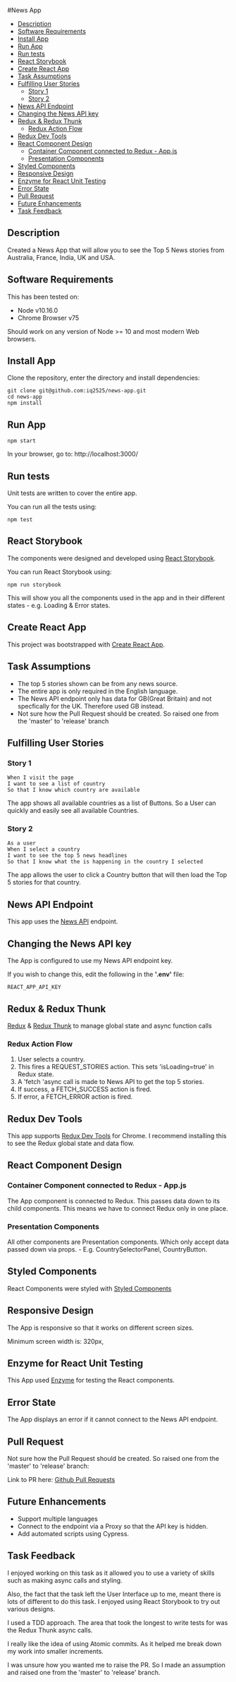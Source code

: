 <!-- @import "[TOC]" {cmd="toc" depthFrom=1 depthTo=6 orderedList=false github} -->

#News App

<!-- code_chunk_output -->

- [Description](#description)
- [Software Requirements](#software-requirements)
- [Install App](#install-app)
- [Run App](#run-app)
- [Run tests](#run-tests)
- [React Storybook](#react-storybook)
- [Create React App](#create-react-app)
- [Task Assumptions](#task-assumptions)
- [Fulfilling User Stories](#fulfilling-user-stories)
  - [Story 1](#story-1)
  - [Story 2](#story-2)
- [News API Endpoint](#news-api-endpoint)
- [Changing the News API key](#changing-the-news-api-key)
- [Redux & Redux Thunk](#redux--redux-thunk)
  - [Redux Action Flow](#redux-action-flow)
- [Redux Dev Tools](#redux-dev-tools)
- [React Component Design](#react-component-design)
  - [Container Component connected to Redux - App.js](#container-component-connected-to-redux---appjs)
  - [Presentation Components](#presentation-components)
- [Styled Components](#styled-components)
- [Responsive Design](#responsive-design)
- [Enzyme for React Unit Testing](#enzyme-for-react-unit-testing)
- [Error State](#error-state)
- [Pull Request](#pull-request)
- [Future Enhancements](#future-enhancements)
- [Task Feedback](#task-feedback)

<!-- /code_chunk_output -->

## Description

Created a News App that will allow you to see the Top 5 News stories from Australia, France, India, UK and USA.

## Software Requirements
This has been tested on:

* Node v10.16.0
* Chrome Browser v75

Should work on any version of Node >= 10 and most modern Web browsers.

## Install App
Clone the repository, enter the directory and install dependencies:
```
git clone git@github.com:iq2525/news-app.git
cd news-app
npm install
```
## Run App
```
npm start
```
In your browser, go to: http://localhost:3000/

## Run tests
Unit tests are written to cover the entire app.

You can run all the tests using:
```
npm test
```

## React Storybook
The components were designed and developed using [React Storybook](https://storybook.js.org/).

You can run React Storybook using:
```
npm run storybook
```

This will show you all the components used in the app and in their different states - e.g. Loading & Error states.

## Create React App
This project was bootstrapped with [Create React App](https://github.com/facebook/create-react-app).

## Task Assumptions
* The top 5 stories shown can be from any news source.
* The entire app is only required in the English language.
* The News API endpoint only has data for GB(Great Britain) and not specfically for the UK. Therefore used GB instead.
* Not sure how the Pull Request should be created.  So raised one from the 'master' to 'release' branch
## Fulfilling User Stories
### Story 1
```
When I visit the page
I want to see a list of country
So that I know which country are available
```
The app shows all available countries as a list of Buttons. So a User can quickly and easily see all available Countries.

### Story 2
```
As a user
When I select a country
I want to see the top 5 news headlines
So that I know what the is happening in the country I selected
```
The app allows the user to click a Country button that will then load the Top 5 stories for that country.

## News API Endpoint
This app uses the [News API](https://newsapi.org/) endpoint.

## Changing the News API key
The App is configured to use my News API endpoint key.

If you wish to change this, edit the following in the **'.env'** file:
```
REACT_APP_API_KEY
```

## Redux & Redux Thunk
[Redux](https://redux.js.org/) & [Redux Thunk](https://github.com/reduxjs/redux-thunk) to manage global state and async function calls

### Redux Action Flow
1. User selects a country.
2. This fires a REQUEST_STORIES action.  This sets 'isLoading=true' in Redux state.
3. A 'fetch 'async call is made to News API to get the top 5 stories.
4. If success, a FETCH_SUCCESS action is fired.
5. If error, a FETCH_ERROR action is fired.

## Redux Dev Tools
This app supports [Redux Dev Tools](https://chrome.google.com/webstore/detail/redux-devtools/lmhkpmbekcpmknklioeibfkpmmfibljd?hl=en) for Chrome.  I recommend installing this to see the Redux global state and data flow.

## React Component Design
### Container Component connected to Redux - App.js
The App component is connected to Redux.  This passes data down to its child components.  This means we have to connect Redux only in one place.

### Presentation Components 
All other components are Presentation components.  Which only accept data passed down via props. - E.g. CountrySelectorPanel, CountryButton.

## Styled Components
React Components were styled with [Styled Components](https://www.styled-components.com/)

## Responsive Design
The App is responsive so that it works on different screen sizes.

Minimum screen width is: 320px,

## Enzyme for React Unit Testing
This App used [Enzyme](https://airbnb.io/enzyme/) for testing the React components.

## Error State
The App displays an error if it cannot connect to the News API endpoint.

## Pull Request
Not sure how the Pull Request should be created.  So raised one from the 'master' to 'release' branch:

Link to PR here: [Github Pull Requests](https://github.com/iq2525/news-app/pulls)

## Future Enhancements
* Support multiple languages
* Connect to the endpoint via a Proxy so that the API key is hidden.
* Add automated scripts using Cypress.

## Task Feedback
I enjoyed working on this task as it allowed you to use a variety of skills such as making async calls and styling.  

Also, the fact that the task left the User Interface up to me, meant there is lots of different to do this task.  I enjoyed using React Storybook to try out various designs.

I used a TDD approach. The area that took the longest to write tests for was the Redux Thunk async calls.  

I really like the idea of using Atomic commits. As it helped me break down my work into smaller increments.

I was unsure how you wanted me to raise the PR. So I made an assumption and raised one from the 'master' to 'release' branch.